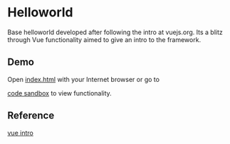 # Helloworld

Base helloworld developed after following the intro at vuejs.org. Its a blitz
through Vue functionality aimed to give an intro to the framework.

## Demo

Open [index.html](index.html) with your Internet browser or go to

[code sandbox](https://codesandbox.io/s/k3r57qnqz3) to view functionality.

## Reference

[vue intro](https://vuejs.org/v2/guide/)
